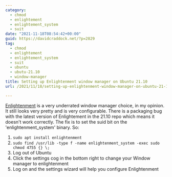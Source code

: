 ```yaml
---
category:
  - chmod
  - enlightement
  - enlightement_system
  - suit
date: "2021-11-18T08:54:42+00:00"
guid: https://davidcraddock.net/?p=2829
tag:
  - chmod
  - enlightement
  - enlightement_system
  - suit
  - ubuntu
  - ubutu-21.10
  - window-manager
title: Setting up Enlightenment window manager on Ubuntu 21.10
url: /2021/11/18/setting-up-enlightenment-window-manager-on-ubuntu-21-10/

---
```

[Enlightenment](https://www.enlightenment.org) is a very underrated window manager choice, in my opinion. It still looks very pretty and is very configurable. There is a packaging bug with the latest version of Enlightement in the 21.10 repo which means it doesn't work correctly. The fix is to set the suid bit on the 'enlightenment\_system' binary. So:

1. `sudo apt install enlightenment`
2. `sudo find /usr/lib -type f -name enlightenment_system -exec sudo chmod 4755 {} \;`
3. Log out of Ubuntu
4. Click the settings cog in the bottom right to change your Window manager to enlightenment
5. Log on and the settings wizard will help you configure Enlightenment
